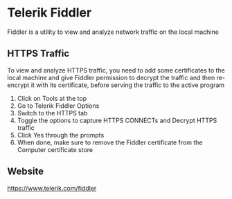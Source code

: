 # Telerik Fiddler

Fiddler is a utility to view and analyze network traffic on the local machine

## HTTPS Traffic

To view and analyze HTTPS traffic, you need to add some certificates to the local machine and give Fiddler permission to decrypt the traffic and then re-encrypt it with its certificate, before serving the traffic to the active program

1. Click on Tools at the top
2. Go to Telerik Fiddler Options
3. Switch to the HTTPS tab
4. Toggle the options to capture HTTPS CONNECTs and Decrypt HTTPS traffic
5. Click Yes through the prompts
6. When done, make sure to remove the Fiddler certificate from the Computer certificate store

## Website

<https://www.telerik.com/fiddler>
